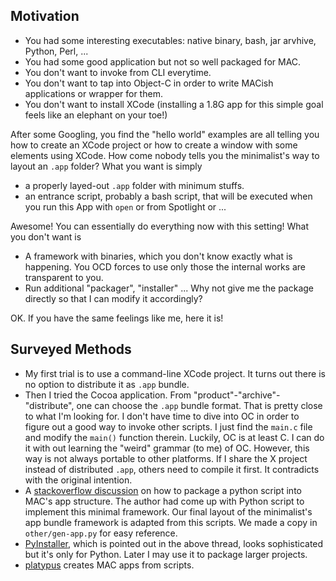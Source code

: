 

## Motivation

   * You had some interesting executables: native binary, bash, jar arvhive, Python, Perl, ...
   * You had some good application but not so well packaged for MAC.
   * You don't want to invoke from CLI everytime. 
   * You don't want to tap into Object-C in order to write MACish applications or wrapper for them. 
   * You don't want to install XCode 
   (installing a 1.8G app for this simple goal feels like an elephant on your toe!)

After some Googling, 
you find the "hello world" examples are all telling you how to create an XCode project
or how to create a window with some elements using XCode. 
How come nobody tells you the minimalist's way to layout an `.app` folder?
What you want is simply

   * a properly layed-out `.app` folder with minimum stuffs.
   * an entrance script, probably a bash script, that will be executed 
   when you run this App with `open` or from Spotlight or ...

Awesome!
You can essentially do everything now with this setting! 
What you don't want is

   * A framework with binaries, which you don't know exactly what is happening.
   You OCD forces to use only those the internal works are transparent to you. 
   * Run additional "packager", "installer" ... 
   Why not give me the package directly so that I can modify it accordingly? 

OK. 
If you have the same feelings like me, here it is!

## Surveyed Methods

   * My first trial is to use a command-line XCode project.
   It turns out there is no option to distribute it as `.app` bundle. 
   * Then I tried the Cocoa application. 
   From "product"-"archive"-"distribute", one can choose the `.app` bundle format. 
   That is pretty close to what I'm looking for. 
   I don't have time to dive into OC in order to figure out a good way to invoke other scripts. 
   I just find the `main.c` file and modify the `main()` function therein. 
   Luckily, OC is at least C.
   I can do it with out learning the "weird" grammar (to me) of OC.
   However, this way is not always portable to other platforms.
   If I share the X project instead of distributed `.app`, others need to compile it first. 
   It contradicts with the original intention. 
   * A [stackoverflow discussion](http://stackoverflow.com/questions/7404792/how-to-create-mac-application-bundle-for-python-script-via-python) 
   on how to package a python script into MAC's app structure. 
   The author had come up with Python script to implement this minimal framework. 
   Our final layout of the minimalist's app bundle framework is adapted from this scripts. 
   We made a copy in `other/gen-app.py` for easy reference. 
   * [PyInstaller](http://www.pyinstaller.org), 
   which is pointed out in the above thread, 
   looks sophisticated but it's only for Python. 
   Later I may use it to package larger projects. 
   * [platypus](http://sveinbjorn.org/platypus) creates MAC apps from scripts. 
   
